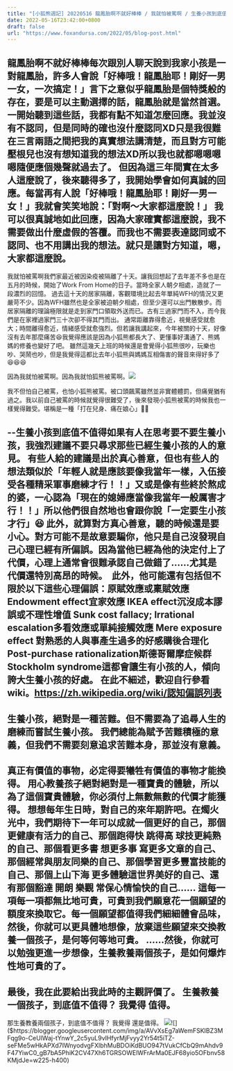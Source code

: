 ```yaml
---
title: "[小狐熊週記] 20220516 龍鳳胎啊不就好棒棒 / 我就怕被罵啊 / 生養小孩到底值不值得"
date: 2022-05-16T23:42:00+0800
draft: false
url: "https://www.foxandursa.com/2022/05/blog-post.html"
---
```


龍鳳胎啊不就好棒棒每次跟別人聊天說到我家小孩是一對龍鳳胎，許多人會說「好棒哦！龍鳳胎耶！剛好一男一女，一次搞定！」言下之意似乎龍鳳胎是個特獎般的存在，要是可以主動選擇的話，龍鳳胎就是當然首選。
一開始聽到這些話，我都有點不知道怎麼回應。我並沒有不認同，但是同時的確也沒什麼認同XD只是我很難在三言兩語之間把我的真實想法講清楚，而且對方可能壓根兒也沒有想知道我的想法XD所以我也就都嗯嗯嗯嗯隨便應個幾聲就過去了。
但因為這三年間實在太多人這麼說了，後來聽得多了，我開始學會如何真誠的回應。每當再有人說「好棒哦！龍鳳胎耶！剛好一男一女！」我就會笑笑地說：「對啊～大家都這麼說！」
我可以很真誠地如此回應，因為大家確實都這麼說，我不需要做出什麼虛假的答覆。而我也不需要表達認同或不認同、也不用講出我的想法。就只是讓對方知道，嗯，大家都這麼說。
--
我就怕被罵啊我們家最近被因染疫被隔離了十天。讓我回想起了去年差不多也是在五月的時候，開始了Work From Home的日子。當時全家人朝夕相處，造就了一段濃烈的回憶。
過去這十天的居家隔離，客觀環境比起去年單純WFH的情況又更嚴苛不少。因為WFH雖然也是全家被迫朝夕相處，但至少還可以出門散散步。而居家隔離的理論極限就是走到家門口領取外送而已。古有三過家門而不入，而今我們是在家裡過家門三十次卻不得其門而出。
通常距離靠得愈近，視覺感受就愈大；時間離得愈近，情緒感受就愈強烈。但若讓我講起來，今年被關的十天，好像沒有去年那麼痛苦😆我覺得應該是因為小狐熊都長大了、更懂事好溝通了、熊媽媽的修養也變好了吧。
雖然這幾天上班的時候還是會覺得小狐熊很吵，玩樂也吵、哭鬧也吵，但是我覺得這都比去年小狐熊與媽媽互相傷害的聲音來得好多了😆😆😆

因為我就怕被罵啊。因為我就怕狐熊被罵啊。![]($https://blogger.googleusercontent.com/img/a/AVvXsEi-HUCwbEpz0WNtwuTu1WMZ8SD3yUh5PqPDI8ODVYiiBCZAcB1oPvaqSAS5StWDWoHjvztkguaI9c33ibbCIxh58hluDhJWXMVbZ6XIu2NoTXCCmQfoZN-aYvLMSleE5JDqBq1dRMoKE-6rZGBpaR68ZAq6mrKe9SRuSJpLbI3AlOByrzU4rmf-jS6m=w400-h225)

我不但怕自己被罵，也怕小狐熊被罵。被口頭飆罵雖然並非實體體罰，但痛覺猶有過之。我以前自己被罵的時候就覺得很難受了，後來發現小狐熊被罵的時候我也一樣覺得難受。堪稱是一種「打在兒身、痛在娘心」🤣🤣

--生養小孩到底值不值得如果有人在思考要不要生養小孩，我強烈建議不要只尋求那些已經生養小孩的人的意見。
有些人給的建議是出於真心善意，但也有些人的想法類似於「年輕人就是應該要像我當年一樣，入伍接受各種精采軍事磨練才行！！」又或是像有些終於熬成的婆，一心認為「現在的媳婦應當像我當年一般厲害才行！！」所以他們很自然地也會跟你說「一定要生小孩才行」😆
此外，就算對方真心善意，聽的時候還是要小心。對方可能不是故意要騙你，他只是自己沒發現自己心理已經有所偏誤。因為當他已經為他的決定付上了代價，心理上通常會很難承認自己做錯了……尤其是代價還特別高昂的時候。 
此外，他可能還有包括但不限於以下這些心理偏誤：原賦效應或稟賦效應 Endowment effect宜家效應 IKEA effect沉沒成本謬誤或不理性增值 Sunk cost fallacy; Irrational escalation多看效應或單純接觸效應 Mere exposure effect	對熟悉的人與事產生過多的好感購後合理化	Post-purchase rationalization斯德哥爾摩症候群 Stockholm syndrome這都會讓生有小孩的人，傾向誇大生養小孩的好處。
在此不細述，歡迎自行參看wiki。https://zh.wikipedia.org/wiki/認知偏誤列表
--

生養小孩，絕對是一種苦難。但不需要為了追尋人生的磨練而嘗試生養小孩。
我們總能為賦予苦難積極的意義，但我們不需要刻意追求苦難本身，那並沒有意義。
--
真正有價值的事物，必定得要犧牲有價值的事物才能換得。
用心教養孩子絕對絕對是一種寶貴的體驗，所以為了這個寶貴體驗，你必須付上無數無數的代價才能獲得。
想想每年生日時，對自己的來年期許吧。在燭火光中，我們期待下一年可以成就一個更好的自己，那個更健康有活力的自己、那個跑得快 跳得高 球技更純熟的自己、那個看更多書 想更多事 寫更多文章的自己、那個經常與朋友同樂的自己、那個學習更多豐富技能的自己、那個上山下海 更多體驗這世界美好的自己、還有那個豁達 開朗 樂觀 常保心情愉快的自己…… 這每一項每一項都無比地可貴，可貴到我們願意花一個願望的額度來換取它。每一個願望都值得我們細細體會品味，然後，你就可以更具體地想像，放棄這些願望來交換教養一個孩子，是何等何等地可貴。
……然後，你就可以勉強更進一步想像，生養教養兩個孩子，是如何爆炸性地可貴的了。
--
最後，我在此要給出我此時的主觀評價了。
生養教養一個孩子，到底值不值得？
我覺得 值得。
--
那生養教養兩個孩子，到底值不值得？
我覺得 還是值得。
![]($https://blogger.googleusercontent.com/img/a/AVvXsEjpaGKuiujFNhRT2BqiHpXqNu0YkvAkAUFFr_lfY2eSKZ0gaRmyCMoA5pXmRoc6ZfsbGUnQaiKvOzTEfdEg_DRzNZJV9NfmtIuY3cAv0U4wowCFJrjnj7qESnwUIm6Eni7OZGu-jIXWFt_jmtUe7UqnjYeB9X_l30-QvLTenPqeqUaOPx02b7t20i99=w225-h400)![]($https://blogger.googleusercontent.com/img/a/AVvXsEg7aWemFSKIBZ3MFqg9o-CeUlWaj-tYnwY_2c5yuL9vIHfyrMjFvyy2Yr54t5iTZ-seFMe5wHkAPXd7IWnyodvgFXlbhMuBDOiKdBUO947tVukCfCbQ9mAhdv9F47YiwC0_gB7bA5PhiK2CV47Xh6TGRSOWElWFrArMa0EJF68yio5OFbnv58KMjdJe=w225-h400)




